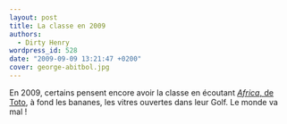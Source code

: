 ```yaml
---
layout: post
title: La classe en 2009
authors:
  - Dirty Henry
wordpress_id: 528
date: "2009-09-09 13:21:47 +0200"
cover: george-abitbol.jpg
---
```


En 2009, certains pensent encore avoir la classe en écoutant
[_Africa_, de Toto](http://www.youtube.com/watch?v=lPT_3PEjnsE), à fond les
bananes, les vitres ouvertes dans leur Golf. Le monde va mal !
